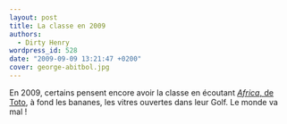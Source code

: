 ```yaml
---
layout: post
title: La classe en 2009
authors:
  - Dirty Henry
wordpress_id: 528
date: "2009-09-09 13:21:47 +0200"
cover: george-abitbol.jpg
---
```


En 2009, certains pensent encore avoir la classe en écoutant
[_Africa_, de Toto](http://www.youtube.com/watch?v=lPT_3PEjnsE), à fond les
bananes, les vitres ouvertes dans leur Golf. Le monde va mal !
